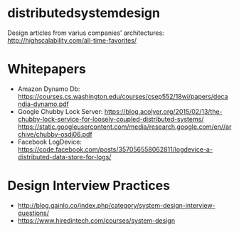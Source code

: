 # distributedsystemdesign

Design articles from varius companies' architectures:
http://highscalability.com/all-time-favorites/

Whitepapers
===============================
* Amazon Dynamo Db: https://courses.cs.washington.edu/courses/csep552/18wi/papers/decandia-dynamo.pdf
* Google Chubby Lock Server:
    https://blog.acolyer.org/2015/02/13/the-chubby-lock-service-for-loosely-coupled-distributed-systems/
    https://static.googleusercontent.com/media/research.google.com/en//archive/chubby-osdi06.pdf
* Facebook LogDevice: https://code.facebook.com/posts/357056558062811/logdevice-a-distributed-data-store-for-logs/

Design Interview Practices
================================
* http://blog.gainlo.co/index.php/category/system-design-interview-questions/
* https://www.hiredintech.com/courses/system-design

